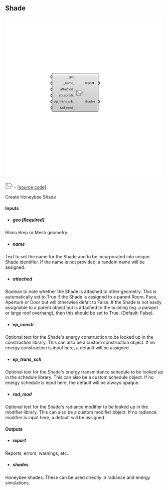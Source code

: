 ## Shade

![](../../images/components/Shade.png)

![](../../images/icons/Shade.png) - [[source code]](https://github.com/ladybug-tools/honeybee-grasshopper-core/blob/master/honeybee_grasshopper_core/src//HB%20Shade.py)


Create Honeybee Shade 



#### Inputs
* ##### geo [Required]
Rhino Brep or Mesh geometry. 
* ##### name 
Text to set the name for the Shade and to be incorporated into unique Shade identifier. If the name is not provided, a random name will be assigned. 
* ##### attached 
Boolean to note whether the Shade is attached to other geometry. This is automatically set to True if the Shade is assigned to a parent Room, Face, Aperture or Door but will otherwise defalt to False. If the Shade is not easily assignable to a parent object but is attached to the building (eg. a parapet or large roof overhang), then this should be set to True. (Default: False). 
* ##### ep_constr 
Optional text for the Shade's energy construction to be looked up in the construction library. This can also be a custom construction object. If no energy construction is input here, a default will be assigned. 
* ##### ep_trans_sch 
Optional text for the Shade's energy transmittance schedule to be looked up in the schedule library. This can also be a custom schedule object. If no energy schedule is input here, the default will be always opaque. 
* ##### rad_mod 
Optional text for the Shade's radiance modifier to be looked up in the modifier library. This can also be a custom modifier object. If no radiance modifier is input here, a default will be assigned. 

#### Outputs
* ##### report
Reports, errors, warnings, etc. 
* ##### shades
Honeybee shades. These can be used directly in radiance and energy simulations. 